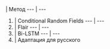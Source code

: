  | Метод 
--- | --- 
1. | Conditional Random Fields 
--- | --- 
2. | Flair
--- | --- 
3. | Bi-LSTM
--- | --- 
4. | Адаптация для русского  
